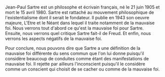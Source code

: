 Jean-Paul Sartre est un philosophe et écrivain français, né le 21 juin 1905 et mort le 15 avril 1980. Sartre est rattaché au mouvement philosophique de l'existentialisme dont il serait le fondateur. Il publie en 1943 son oeuvre majeure, L'Etre et le Néant dans lequel il traite notamment de la mauvaise foi. Nous verrons tout d'abord ce qu'est la mauvaise foi pour Sartre. Ensuite, nous verrons quel critique Sartre fait-il de Freud. Et enfin, nous verrons les aspects négatifs de la mauvaise foi.





Pour conclure, nous pouvons dire que Sartre a une définition de la mauvaise foi différente du sens commun que l'on lui donne puisqu'il considère beaucoup de conduites comme étant des manifestations de mauvaise foi. Il rejette par ailleurs l'inconscient puisqu'il le considère comme un conscient qui choisit de se cacher ou comme de la mauvaise foi.